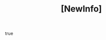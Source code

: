 --- 
name: New info
about: Founded some new info about existing bot? Inform us to update info.
title: "[NewInfo]"
labels: contribution, info
assignees: ''
body:
  - type: markdown
    attributes:
      value: |
        Thanks for taking the time to fill out this info report!
---